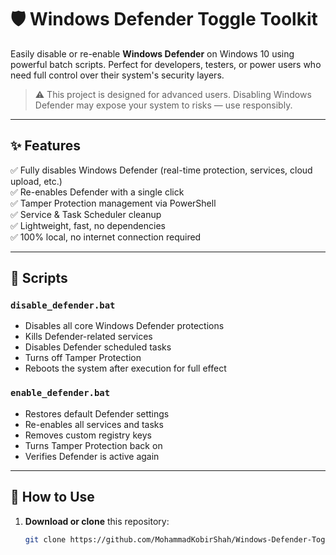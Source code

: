 # 🛡️ Windows Defender Toggle Toolkit

Easily disable or re-enable **Windows Defender** on Windows 10 using powerful batch scripts. Perfect for developers, testers, or power users who need full control over their system's security layers.

> ⚠️ This project is designed for advanced users. Disabling Windows Defender may expose your system to risks — use responsibly.

---

## ✨ Features

✅ Fully disables Windows Defender (real-time protection, services, cloud upload, etc.)  
✅ Re-enables Defender with a single click  
✅ Tamper Protection management via PowerShell  
✅ Service & Task Scheduler cleanup  
✅ Lightweight, fast, no dependencies  
✅ 100% local, no internet connection required

---

## 🧰 Scripts

### `disable_defender.bat`

- Disables all core Windows Defender protections  
- Kills Defender-related services  
- Disables Defender scheduled tasks  
- Turns off Tamper Protection  
- Reboots the system after execution for full effect

### `enable_defender.bat`

- Restores default Defender settings  
- Re-enables all services and tasks  
- Removes custom registry keys  
- Turns Tamper Protection back on  
- Verifies Defender is active again

---

## 🚀 How to Use

1. **Download or clone** this repository:
   ```bash
   git clone https://github.com/MohammadKobirShah/Windows-Defender-Toggle-Toolkit.git
